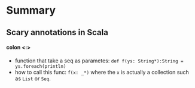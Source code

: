 # Summary


## Scary annotations in Scala

#### colon <:>
* function that take a seq as parametes: `def f(ys: String*):String = ys.foreach(println)`
* how to call this func: `f(x: _*)` where the `x` is actually a collection such as `List` or `Seq`.



